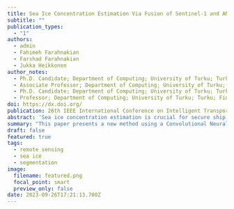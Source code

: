```yaml
---
title: Sea Ice Concentration Estimation Via Fusion of Sentinel-1 and AMSR2 based on Encoder-Decoder Architecture
subtitle: ""
publication_types:
  - "1"
authors:
  - admin
  - Fahimeh Farahnakian 
  - Farshad Farahnakian
  - Jukka Heikkonen 
author_notes:
  - Ph.D. Candidate; Department of Computing; University of Turku; Turku; Finland
  - Associate Professor; Department of Computing; University of Turku; Turku; Finland
  - Ph.D. Candidate; Department of Computing; University of Turku; Turku; Finland
  - Professor; Department of Computing; University of Turku; Turku; Finland
doi: https://dx.doi.org/
publication: 26th IEEE International Conference on Intelligent Transportation Systems ITSC 2023
abstract: 'Sea ice concentration estimation is crucial for secure ship navigation and ice hazard forecasting. In this paper, we propose a Convolutional Neural Network (CNN) architecture for sea ice concentration estimation over the Baltic Sea using two imaging modalities: Sentinel-1 and advanced microwave scanning radiometer2 (AMSR2). The main idea for fusing  these two sensors is Sentinel-1 images have high spatial resolution and AMSR2 provides images independent of wind conditions. Our two-stream architecture is to preserve all possible information of the different resolution inputs, instead of interpolating the inputs to the same resolution while losing potentially useful information. We also investigate the impact of two loss functions and skip connection on the performance of the proposed CNN model. The experimental results show that CNN with focal loss function and skip connection can achieve R2 score of 90.6%.'
summary: "This paper presents a new method using a Convolutional Neural Network (CNN) to estimate sea ice concentration in the Baltic Sea by combining Sentinel-1 and AMSR2 data. The CNN architecture retains different resolution inputs without losing valuable information. By using a focal loss function and skip connection, the proposed model achieves a high R2 score of 90.6%."
draft: false
featured: true
tags:
  - remote sensing
  - sea ice
  - segmentation
image:
  filename: featured.png
  focal_point: smart
  preview_only: false
date: 2023-09-26T17:21:13.700Z
---
```

